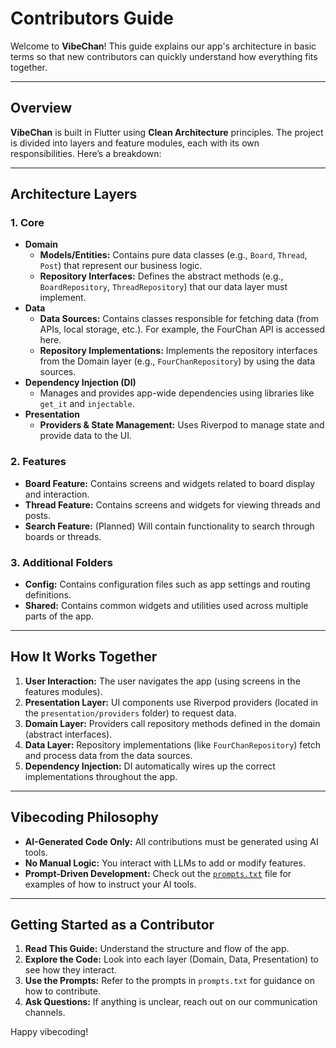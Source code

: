 # Contributors Guide

Welcome to **VibeChan**! This guide explains our app's architecture in basic terms so that new contributors can quickly understand how everything fits together.

---

## Overview

**VibeChan** is built in Flutter using **Clean Architecture** principles. The project is divided into layers and feature modules, each with its own responsibilities. Here’s a breakdown:

---

## Architecture Layers

### 1. Core
- **Domain**
  - **Models/Entities:** Contains pure data classes (e.g., `Board`, `Thread`, `Post`) that represent our business logic.
  - **Repository Interfaces:** Defines the abstract methods (e.g., `BoardRepository`, `ThreadRepository`) that our data layer must implement.
- **Data**
  - **Data Sources:** Contains classes responsible for fetching data (from APIs, local storage, etc.). For example, the FourChan API is accessed here.
  - **Repository Implementations:** Implements the repository interfaces from the Domain layer (e.g., `FourChanRepository`) by using the data sources.
- **Dependency Injection (DI)**
  - Manages and provides app-wide dependencies using libraries like `get_it` and `injectable`.
- **Presentation**
  - **Providers & State Management:** Uses Riverpod to manage state and provide data to the UI.
  
### 2. Features
- **Board Feature:** Contains screens and widgets related to board display and interaction.
- **Thread Feature:** Contains screens and widgets for viewing threads and posts.
- **Search Feature:** (Planned) Will contain functionality to search through boards or threads.
  
### 3. Additional Folders
- **Config:** Contains configuration files such as app settings and routing definitions.
- **Shared:** Contains common widgets and utilities used across multiple parts of the app.

---

## How It Works Together

1. **User Interaction:** The user navigates the app (using screens in the features modules).
2. **Presentation Layer:** UI components use Riverpod providers (located in the `presentation/providers` folder) to request data.
3. **Domain Layer:** Providers call repository methods defined in the domain (abstract interfaces).
4. **Data Layer:** Repository implementations (like `FourChanRepository`) fetch and process data from the data sources.
5. **Dependency Injection:** DI automatically wires up the correct implementations throughout the app.

---

## Vibecoding Philosophy

- **AI-Generated Code Only:** All contributions must be generated using AI tools.
- **No Manual Logic:** You interact with LLMs to add or modify features.
- **Prompt-Driven Development:** Check out the [`prompts.txt`](prompts.txt) file for examples of how to instruct your AI tools.

---

## Getting Started as a Contributor

1. **Read This Guide:** Understand the structure and flow of the app.
2. **Explore the Code:** Look into each layer (Domain, Data, Presentation) to see how they interact.
3. **Use the Prompts:** Refer to the prompts in `prompts.txt` for guidance on how to contribute.
4. **Ask Questions:** If anything is unclear, reach out on our communication channels.

Happy vibecoding!
